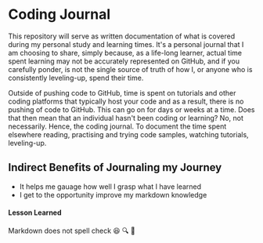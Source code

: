 # Coding Journal
This repository will serve as written documentation of what is covered during my personal study and learning times. It's a personal journal that I am choosing to share, simply because, as a life-long learner, actual time spent learning may not be accurately represented on GitHub, and if you carefully ponder, is not the single source of truth of how I, or anyone who is consistently leveling-up, spend their time. 

Outside of pushing code to GitHub, time is spent on tutorials and other coding platforms that typically host your code and as a result, there is no pushing of code to GitHub. This can go on for days or weeks at a time.  Does that then mean that an individual hasn't been coding or learning? No, not necessarily. Hence, the coding journal. To document the time spent elsewhere reading, practising and trying code samples, watching tutorials, leveling-up.

## Indirect Benefits of Journaling my Journey 
* It helps me gauage how well I grasp what I have learned
* I get to the opportunity improve my markdown knowledge  

#### Lesson Learned
Markdown does not spell check :laughing: :mag: :pencil: